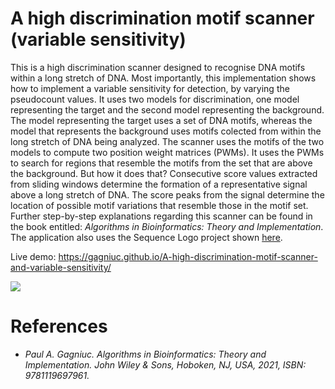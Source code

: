 # A high discrimination motif scanner (variable sensitivity)

This is a high discrimination scanner designed to recognise DNA motifs within a long stretch of DNA. Most importantly, this implementation shows how to implement a variable sensitivity for detection, by varying the pseudocount values. It uses two models for discrimination, one model representing the target and the second model representing the background. The model representing the target uses a set of DNA motifs, whereas the model that represents the background uses motifs colected from within the long stretch of DNA being analyzed. The scanner uses the motifs of the two models to compute two position weight matrices (PWMs). It uses the PWMs to search for regions that resemble the motifs from the set that are above the background. But how it does that? Consecutive score values extracted from sliding windows determine the formation of a representative signal above a long stretch of DNA. The score peaks from the signal determine the location of possible motif variations that resemble those in the motif set. Further step-by-step explanations regarding this scanner can be found in the book entitled: <i>Algorithms in Bioinformatics: Theory and Implementation</i>. The application also uses the Sequence Logo project shown [here](https://github.com/Gagniuc/Sequence-Logos-based-on-maximum-values).

Live demo: https://gagniuc.github.io/A-high-discrimination-motif-scanner-and-variable-sensitivity/

<kbd><img src="https://github.com/Gagniuc/A-high-discrimination-motif-scanner-two-PFMs-with-variable-sensitivity/blob/main/%5BG%5D%20A%20high%20discrimination%20motif%20scanner%20(two%20PFMs)%20with%20variable%20sensitivity.png" /></kbd>

# References

- <i>Paul A. Gagniuc. Algorithms in Bioinformatics: Theory and Implementation. John Wiley & Sons, Hoboken, NJ, USA, 2021, ISBN: 9781119697961.</i>
